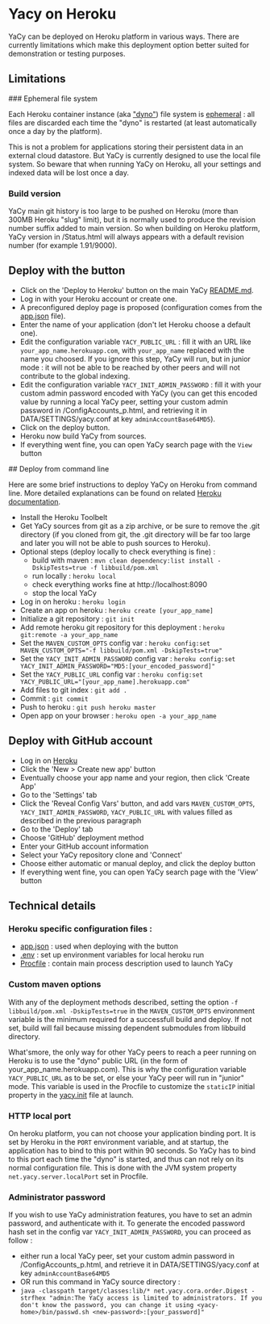 # Yacy on Heroku

YaCy can be deployed on Heroku platform in various ways. There are currently limitations which make this deployment option better suited for demonstration or testing purposes.

## Limitations

### Ephemeral file system

Each Heroku container instance (aka ["dyno"](https://devcenter.heroku.com/articles/dynos#dynos)) file system is [ephemeral](https://devcenter.heroku.com/articles/dynos#ephemeral-filesystem) : all files are discarded each time the "dyno" is restarted (at least automatically once a day by the platform).

This is not a problem for applications storing their persistent data in an external cloud datastore. But YaCy is currently designed to use the local file system. So beware that when running YaCy on Heroku, all your settings and indexed data will be lost once a day.

### Build version

YaCy main git history is too large to be pushed on Heroku (more than 300MB Heroku "slug" limit), but it is normally used to produce the revision number suffix added to main version. So when building on Heroku platform, YaCy version in /Status.html will always appears with a default revision number (for example 1.91/9000).

## Deploy with the button

- Click on the 'Deploy to Heroku' button on the main YaCy [README.md](README.md).
- Log in with your Heroku account or create one.
- A preconfigured deploy page is proposed (configuration comes from the [app.json](app.json) file).
- Enter the name of your application (don't let Heroku choose a default one).
- Edit the configuration variable `YACY_PUBLIC_URL` : fill it with an URL like `your_app_name.herokuapp.com`, with `your_app_name` replaced with the name you choosed.
If you ignore this step, YaCy will run, but in junior mode : it will not be able to be reached by other peers and will not contribute to the global indexing.
- Edit the configuration variable `YACY_INIT_ADMIN_PASSWORD` : fill it with your custom admin password encoded with YaCy (you can get this encoded value by running a local YaCy peer, setting your custom admin password in /ConfigAccounts_p.html, and retrieving it in DATA/SETTINGS/yacy.conf at key `adminAccountBase64MD5`).
- Click on the deploy button.
- Heroku now build YaCy from sources.
- If everything went fine, you can open YaCy search page with the `View` button

## Deploy from command line

Here are some brief instructions to deploy YaCy on Heroku from command line. More detailed explanations can be found on related [Heroku documentation](https://devcenter.heroku.com/articles/getting-started-with-java#introduction).

- Install the Heroku Toolbelt
- Get YaCy sources from git as a zip archive, or be sure to remove the .git directory (if you cloned from git, the .git directory will be far too large and later you will not be able to push sources to Heroku).
- Optional steps (deploy locally to check everything is fine) :
   - build with maven : `mvn clean dependency:list install -DskipTests=true -f libbuild/pom.xml`
   - run locally : `heroku local`
   - check everything works fine at http://localhost:8090
   - stop the local YaCy
- Log in on heroku : `heroku login`
- Create an app on heroku : `heroku create [your_app_name]`
- Initialize a git repository : `git init`
- Add remote heroku git repository for this deployment : `heroku git:remote -a your_app_name`
- Set the `MAVEN_CUSTOM_OPTS` config var : `heroku config:set MAVEN_CUSTOM_OPTS="-f libbuild/pom.xml -DskipTests=true"`
- Set the `YACY_INIT_ADMIN_PASSWORD` config var : `heroku config:set YACY_INIT_ADMIN_PASSWORD="MD5:[your_encoded_password]"`
- Set the `YACY_PUBLIC_URL` config var : `heroku config:set YACY_PUBLIC_URL="[your_app_name].herokuapp.com"`
- Add files to git index : `git add .`
- Commit : `git commit`
- Push to heroku : `git push heroku master`
- Open app on your browser  : `heroku open -a your_app_name` 

## Deploy with GitHub account

- Log in on [Heroku](https://www.heroku.com/)
- Click the 'New > Create new app' button
- Eventually choose your app name and your region, then click 'Create App'
- Go to the 'Settings' tab
- Click the 'Reveal Config Vars' button, and add vars `MAVEN_CUSTOM_OPTS`, `YACY_INIT_ADMIN_PASSWORD`, `YACY_PUBLIC_URL` with values filled as described in the previous paragraph
- Go to the 'Deploy' tab
- Choose 'GitHub' deployment method
- Enter your GitHub account information
- Select your YaCy repository clone and 'Connect'
- Choose either automatic or manual deploy, and click the deploy button
- If everything went fine, you can open YaCy search page with the 'View' button
 

## Technical details

### Heroku specific configuration files :

- [app.json](app.json) : used when deploying with the button
- [.env](.env) : set up environment variables for local heroku run
- [Procfile](Procfile) : contain main process description used to launch YaCy

### Custom maven options

With any of the deployment methods described, setting the option `-f libbuild/pom.xml -DskipTests=true` in the `MAVEN_CUSTOM_OPTS` environment variable is the minimum required for a successfull build and deploy. If not set, build will fail because missing dependent submodules from libbuild directory.

What'smore, the only way for other YaCy peers to reach a peer running on Heroku is to use the "dyno" public URL (in the form of your_app_name.herokuapp.com). This is why the configuration variable `YACY_PUBLIC_URL` as to be set, or else your YaCy peer will run in "junior" mode. This variable is used in the Procfile to customize the `staticIP` initial property in the [yacy.init](defaults/yacy.init) file at launch.

### HTTP local port

On heroku platform, you can not choose your application binding port. It is set by Heroku in the `PORT` environment variable, and at startup, the application has to bind to this port within 90 seconds. So YaCy has to bind to this port each time the "dyno" is started, and thus can not rely on its normal configuration file. This is done with the JVM system property `net.yacy.server.localPort` set in Procfile.

### Administrator password

If you wish to use YaCy administration features, you have to set an admin password, and authenticate with it. To generate the encoded password hash set in the config var `YACY_INIT_ADMIN_PASSWORD`, you can proceed as follow :
 - either run a local YaCy peer, set your custom admin password in /ConfigAccounts_p.html, and retrieve it in DATA/SETTINGS/yacy.conf at key `adminAccountBase64MD5`
 - OR run this command in YaCy source directory :
  - `java -classpath target/classes:lib/* net.yacy.cora.order.Digest -strfhex "admin:The YaCy access is limited to administrators. If you don't know the password, you can change it using <yacy-home>/bin/passwd.sh <new-password>:[your_password]"`